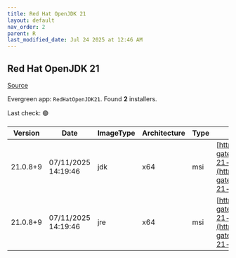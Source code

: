 ```yaml
---
title: Red Hat OpenJDK 21
layout: default
nav_order: 2
parent: R
last_modified_date: Jul 24 2025 at 12:46 AM
---
```


## Red Hat OpenJDK 21

[Source](https://developers.redhat.com/products/openjdk/overview)

Evergreen app: `RedHatOpenJDK21`. Found **2** installers.

Last check: 🟢

| Version  | Date                | ImageType | Architecture | Type | URI                                                                                                                                                                                                                                                                    |
| -------- | ------------------- | --------- | ------------ | ---- | ---------------------------------------------------------------------------------------------------------------------------------------------------------------------------------------------------------------------------------------------------------------------- |
| 21.0.8+9 | 07/11/2025 14:19:46 | jdk       | x64          | msi  | [https://developers.redhat.com/content-gateway/file/pub/openjdk/adoptium/July_2025/java-21-openjdk-21.0.8.0.9-1.win.jdk.x86_64.msi](https://developers.redhat.com/content-gateway/file/pub/openjdk/adoptium/July_2025/java-21-openjdk-21.0.8.0.9-1.win.jdk.x86_64.msi) |
| 21.0.8+9 | 07/11/2025 14:19:46 | jre       | x64          | msi  | [https://developers.redhat.com/content-gateway/file/pub/openjdk/adoptium/July_2025/java-21-openjdk-21.0.8.0.9-1.win.jre.x86_64.msi](https://developers.redhat.com/content-gateway/file/pub/openjdk/adoptium/July_2025/java-21-openjdk-21.0.8.0.9-1.win.jre.x86_64.msi) |
